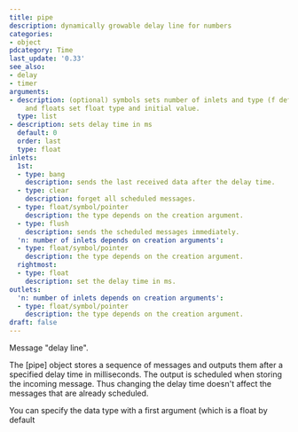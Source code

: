 ```yaml
---
title: pipe
description: dynamically growable delay line for numbers
categories:
- object
pdcategory: Time
last_update: '0.33'
see_also:
- delay
- timer
arguments:
- description: (optional) symbols sets number of inlets and type (f default,  s,  p)
    and floats set float type and initial value.
  type: list
- description: sets delay time in ms 
  default: 0
  order: last
  type: float
inlets:
  1st:
  - type: bang
    description: sends the last received data after the delay time.
  - type: clear
    description: forget all scheduled messages.
  - type: float/symbol/pointer
    description: the type depends on the creation argument.
  - type: flush
    description: sends the scheduled messages immediately.
  'n: number of inlets depends on creation arguments':
  - type: float/symbol/pointer
    description: the type depends on the creation argument.
  rightmost:
  - type: float
    description: set the delay time in ms.
outlets:
  'n: number of inlets depends on creation arguments':
  - type: float/symbol/pointer
    description: the type depends on the creation argument.
draft: false
---
```

Message "delay line".

The [pipe] object stores a sequence of messages and outputs them after a specified delay time in milliseconds. The output is scheduled when storing the incoming message. Thus changing the delay time doesn't affect the messages that are already scheduled.

You can specify the data type with a first argument (which is a float by default